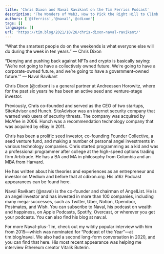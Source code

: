 ```yaml
---
title: 'Chris Dixon and Naval Ravikant on the Tim Ferriss Podcast'
description: 'The Wonders of Web3, How to Pick the Right Hill to Climb, Finding the Right Amount of Crypto Regulation, Friends with Benefits, and the Untapped Potential of NFTs'
authors: ['@tferriss','@naval','@cdixon']
tags: []
languages: []
url: 'https://tim.blog/2021/10/28/chris-dixon-naval-ravikant/'
---
```


“What the smartest people do on the weekends is what everyone else will do during the week in ten years.”
— Chris Dixon

“Denying and pushing back against NFTs and crypto is basically saying: ‘We’re not going to have a collectively owned future. We’re going to have a corporate-owned future, and we’re going to have a government-owned future.'”
— Naval Ravikant

Chris Dixon (@cdixon) is a general partner at Andreessen Horowitz, where for the past six years he has been an active seed and venture-stage investor.

Previously, Chris co-founded and served as the CEO of two startups, SiteAdvisor and Hunch. SiteAdvisor was an internet security company that warned web users of security threats. The company was acquired by McAfee in 2006. Hunch was a recommendation technology company that was acquired by eBay in 2011.

Chris has been a prolific seed investor, co-founding Founder Collective, a seed venture fund, and making a number of personal angel investments in various technology companies. Chris started programming as a kid and was a professional programmer after college at the high-speed options trading firm Arbitrade. He has a BA and MA in philosophy from Columbia and an MBA from Harvard.

He has written about his theories and experiences as an entrepreneur and investor on Medium and before that at cdixon.org. His a16z Podcast appearances can be found here.

Naval Ravikant (@naval) is the co-founder and chairman of AngelList. He is an angel investor and has invested in more than 100 companies, including many mega-successes, such as Twitter, Uber, Notion, Opendoor, Postmates, and Wish. You can subscribe to Naval, his podcast on wealth and happiness, on Apple Podcasts, Spotify, Overcast, or wherever you get your podcasts. You can also find his blog at nav.al.

For more Naval-plus-Tim, check out my wildly popular interview with him from 2015—which was nominated for “Podcast of the Year”—at tim.blog/naval. We also had a second long-form conversation in 2020, and you can find that here. His most recent appearance was helping me interview Ethereum creator Vitalik Buterin.